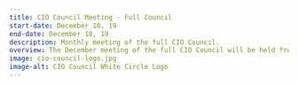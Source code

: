 ```yaml
---
title: CIO Council Meeting - Full Council
start-date: December 18, 19
end-date: December 18, 19
description: Monthly meeting of the full CIO Council.
overview: The December meeting of the full CIO Council will be held from 330-5pm at GSA Headquarters at 1800 F St. NW, Washington, DC.
image: cio-council-logo.jpg
image-alt: CIO Council White Circle Logo
---
```

